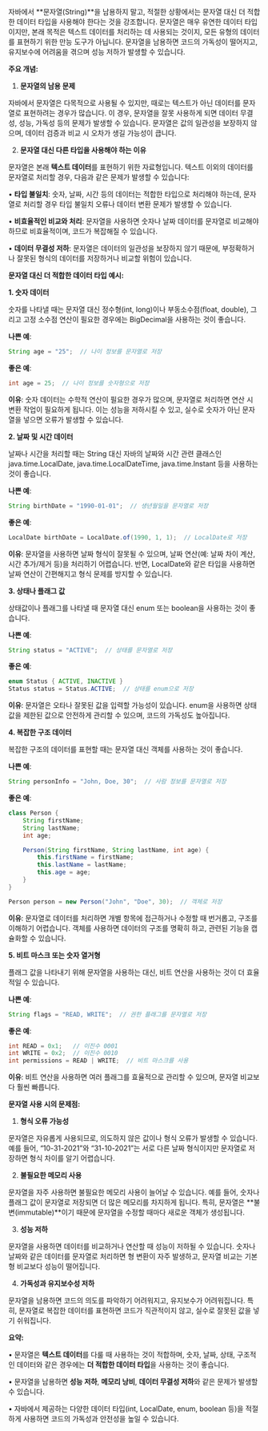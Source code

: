 자바에서 **문자열(String)**을 남용하지 말고, 적절한 상황에서는 문자열 대신 더 적합한 데이터 타입을 사용해야 한다는 것을 강조합니다. 문자열은 매우 유연한 데이터 타입이지만, 본래 목적은 텍스트 데이터를 처리하는 데 사용되는 것이지, 모든 유형의 데이터를 표현하기 위한 만능 도구가 아닙니다. 문자열을 남용하면 코드의 가독성이 떨어지고, 유지보수에 어려움을 겪으며 성능 저하가 발생할 수 있습니다.

**주요 개념:**

1. **문자열의 남용 문제**

자바에서 문자열은 다목적으로 사용될 수 있지만, 때로는 텍스트가 아닌 데이터를 문자열로 표현하려는 경우가 많습니다. 이 경우, 문자열을 잘못 사용하게 되면 데이터 무결성, 성능, 가독성 등의 문제가 발생할 수 있습니다. 문자열은 값의 일관성을 보장하지 않으며, 데이터 검증과 비교 시 오차가 생길 가능성이 큽니다.

2. **문자열 대신 다른 타입을 사용해야 하는 이유**

문자열은 본래 **텍스트 데이터**를 표현하기 위한 자료형입니다. 텍스트 이외의 데이터를 문자열로 처리할 경우, 다음과 같은 문제가 발생할 수 있습니다:

• **타입 불일치**: 숫자, 날짜, 시간 등의 데이터는 적합한 타입으로 처리해야 하는데, 문자열로 처리할 경우 타입 불일치 오류나 데이터 변환 문제가 발생할 수 있습니다.

• **비효율적인 비교와 처리**: 문자열을 사용하면 숫자나 날짜 데이터를 문자열로 비교해야 하므로 비효율적이며, 코드가 복잡해질 수 있습니다.

• **데이터 무결성 저하**: 문자열은 데이터의 일관성을 보장하지 않기 때문에, 부정확하거나 잘못된 형식의 데이터를 저장하거나 비교할 위험이 있습니다.

**문자열 대신 더 적합한 데이터 타입 예시:**


**1. 숫자 데이터**

숫자를 나타낼 때는 문자열 대신 정수형(int, long)이나 부동소수점(float, double), 그리고 고정 소수점 연산이 필요한 경우에는 BigDecimal을 사용하는 것이 좋습니다.


**나쁜 예**:

```java
String age = "25";  // 나이 정보를 문자열로 저장
```

**좋은 예**:

```java
int age = 25;  // 나이 정보를 숫자형으로 저장
```

**이유**: 숫자 데이터는 수학적 연산이 필요한 경우가 많으며, 문자열로 처리하면 연산 시 변환 작업이 필요하게 됩니다. 이는 성능을 저하시킬 수 있고, 실수로 숫자가 아닌 문자열을 넣으면 오류가 발생할 수 있습니다.

  

**2. 날짜 및 시간 데이터**

날짜나 시간을 처리할 때는 String 대신 자바의 날짜와 시간 관련 클래스인 java.time.LocalDate, java.time.LocalDateTime, java.time.Instant 등을 사용하는 것이 좋습니다.

**나쁜 예**:

```java
String birthDate = "1990-01-01";  // 생년월일을 문자열로 저장
```

**좋은 예**:

```java
LocalDate birthDate = LocalDate.of(1990, 1, 1);  // LocalDate로 저장
```

**이유**: 문자열을 사용하면 날짜 형식이 잘못될 수 있으며, 날짜 연산(예: 날짜 차이 계산, 시간 추가/제거 등)을 처리하기 어렵습니다. 반면, LocalDate와 같은 타입을 사용하면 날짜 연산이 간편해지고 형식 문제를 방지할 수 있습니다.

**3. 상태나 플래그 값**

상태값이나 플래그를 나타낼 때 문자열 대신 enum 또는 boolean을 사용하는 것이 좋습니다.

**나쁜 예**:

```java
String status = "ACTIVE";  // 상태를 문자열로 저장
```

**좋은 예**:

```java
enum Status { ACTIVE, INACTIVE }
Status status = Status.ACTIVE;  // 상태를 enum으로 저장
```

**이유**: 문자열은 오타나 잘못된 값을 입력할 가능성이 있습니다. enum을 사용하면 상태값을 제한된 값으로 안전하게 관리할 수 있으며, 코드의 가독성도 높아집니다.

**4. 복잡한 구조 데이터**

복잡한 구조의 데이터를 표현할 때는 문자열 대신 객체를 사용하는 것이 좋습니다.

**나쁜 예**:

```java
String personInfo = "John, Doe, 30";  // 사람 정보를 문자열로 저장
```

**좋은 예**:

```java
class Person {
    String firstName;
    String lastName;
    int age;

    Person(String firstName, String lastName, int age) {
        this.firstName = firstName;
        this.lastName = lastName;
        this.age = age;
    }
}

Person person = new Person("John", "Doe", 30);  // 객체로 저장
```

**이유**: 문자열로 데이터를 처리하면 개별 항목에 접근하거나 수정할 때 번거롭고, 구조를 이해하기 어렵습니다. 객체를 사용하면 데이터의 구조를 명확히 하고, 관련된 기능을 캡슐화할 수 있습니다.

**5. 비트 마스크 또는 숫자 열거형**

플래그 값을 나타내기 위해 문자열을 사용하는 대신, 비트 연산을 사용하는 것이 더 효율적일 수 있습니다.

**나쁜 예**:

```java
String flags = "READ, WRITE";  // 권한 플래그를 문자열로 저장
```

**좋은 예**:

```java
int READ = 0x1;   // 이진수 0001
int WRITE = 0x2;  // 이진수 0010
int permissions = READ | WRITE;  // 비트 마스크를 사용
```

**이유**: 비트 연산을 사용하면 여러 플래그를 효율적으로 관리할 수 있으며, 문자열 비교보다 훨씬 빠릅니다.

**문자열 사용 시의 문제점:**

1. **형식 오류 가능성**

문자열은 자유롭게 사용되므로, 의도하지 않은 값이나 형식 오류가 발생할 수 있습니다. 예를 들어, “10-31-2021”와 “31-10-2021”는 서로 다른 날짜 형식이지만 문자열로 저장하면 형식 차이를 알기 어렵습니다.

2. **불필요한 메모리 사용**

문자열을 자주 사용하면 불필요한 메모리 사용이 늘어날 수 있습니다. 예를 들어, 숫자나 플래그 값이 문자열로 저장되면 더 많은 메모리를 차지하게 됩니다. 특히, 문자열은 **불변(immutable)**이기 때문에 문자열을 수정할 때마다 새로운 객체가 생성됩니다.

3. **성능 저하**

문자열을 사용하면 데이터를 비교하거나 연산할 때 성능이 저하될 수 있습니다. 숫자나 날짜와 같은 데이터를 문자열로 처리하면 형 변환이 자주 발생하고, 문자열 비교는 기본형 비교보다 성능이 떨어집니다.

4. **가독성과 유지보수성 저하**

문자열을 남용하면 코드의 의도를 파악하기 어려워지고, 유지보수가 어려워집니다. 특히, 문자열로 복잡한 데이터를 표현하면 코드가 직관적이지 않고, 실수로 잘못된 값을 넣기 쉬워집니다.

**요약:**

• 문자열은 **텍스트 데이터**를 다룰 때 사용하는 것이 적합하며, 숫자, 날짜, 상태, 구조적인 데이터와 같은 경우에는 **더 적합한 데이터 타입**을 사용하는 것이 좋습니다.

• 문자열을 남용하면 **성능 저하**, **메모리 낭비**, **데이터 무결성 저하**와 같은 문제가 발생할 수 있습니다.

• 자바에서 제공하는 다양한 데이터 타입(int, LocalDate, enum, boolean 등)을 적절하게 사용하면 코드의 가독성과 안전성을 높일 수 있습니다.